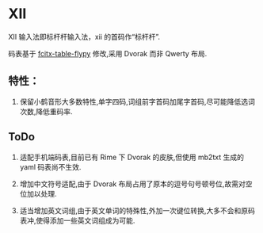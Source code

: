 # XII

XII 输入法即标杆杆输入法，xii 的首码作“标杆杆”.

码表基于 [fcitx-table-flypy](https://github.com/rydesun/fcitx-table-flypy) 修改,采用 Dvorak 而非 Qwerty 布局.

## 特性：

1. 保留小鹤音形大多数特性,单字四码,词组前字首码加尾字首码,尽可能降低选词次数,降低重码率.

## ToDo

1. 适配手机端码表,目前已有 Rime 下 Dvorak 的皮肤,但使用 mb2txt 生成的 yaml 码表尚不生效.

2. 增加中文符号适配,由于 Dvorak 布局占用了原本的逗号句号顿号位,故需对空位加以处理.

3. 适当增加英文词组,由于英文单词的特殊性,外加一次键位转换,大多不会和原码表冲,使得添加一些英文词组成为可能.
